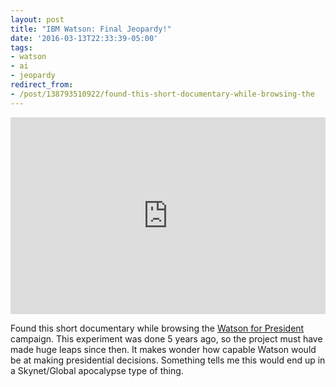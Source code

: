 ```yaml
---
layout: post
title: "IBM Watson: Final Jeopardy!"
date: '2016-03-13T22:33:39-05:00'
tags:
- watson
- ai
- jeopardy
redirect_from:
- /post/138793510922/found-this-short-documentary-while-browsing-the
---
```

<iframe width="100%" height="315" src="https://www.youtube.com/embed/lI-M7O_bRNg" frameborder="0" allowfullscreen></iframe>

<p>Found this short documentary while browsing the <a href="http://watson2016.com">Watson for President</a> campaign. This experiment was done 5 years ago, so the project must have made huge leaps since then. It makes wonder how capable Watson would be at making presidential decisions. Something tells me this would end up in a Skynet/Global apocalypse type of thing.<br></p>